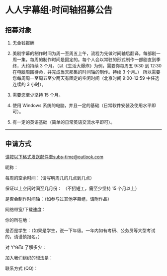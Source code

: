 # 人人字幕组·时间轴招募公告 

## 招募对象

1. 无金钱报酬

2. 美剧字幕的制作时间为周一至周五上午，流程为先做时间轴后翻译。每部剧一周一集，每周的制作时间是固定的。每个人会以常驻的形式制作一部剧直到季终，大约持续 3 个月。（以《生活大爆炸》为例，需要你每周五 9:30 到 12:30 在电脑周围待命，并完成当天那集的时间轴的制作。持续 3 个月。） 所以需要您每周周一至周五至少两天有固定的空闲时间（北京时间 9:00-12:59 中任选连续的 3 小时）。 

3.	需要您至少坚持 15 个月。 

4.	使用 Windows 系统的电脑，并且一定的基础（日常软件安装及使用水平即可）。 

5.	有一定的英语基础（简单的日常英语交流水平即可）。 

---
## 申请方式

请按以下格式发送邮件至subs-time@outlook.com

昵称：

每周的空余时间：（请写明周几的几点到几点）

保证以上空闲时间至几月份： （不招短工，需至少坚持 15 个月以上）

是否会制作时间轴：（如参与过其他字幕组，请附作品）

网络带宽/下载速度：

你的所在地： 

是否是学生：（如果是学生，说一下年级。一年内如有考研、公务员等大型考试的，请谨慎报名。）

对 YYeTs 了解多少： 

加入我们组织的想法是：

联系方式 (QQ)： 

